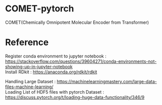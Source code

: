 # COMET-pytorch
COMET(Chemically Omnipotent Molecular Encoder from Transformer)

# Reference  
Register conda environment to jupyter notebook : https://stackoverflow.com/questions/39604271/conda-environments-not-showing-up-in-jupyter-notebook  
Install RDkit : https://anaconda.org/rdkit/rdkit  

Handling Large Dataset : https://machinelearningmastery.com/large-data-files-machine-learning/  
Loading List of HDF5 files with pytorch Dataset : https://discuss.pytorch.org/t/loading-huge-data-functionality/346/9   

